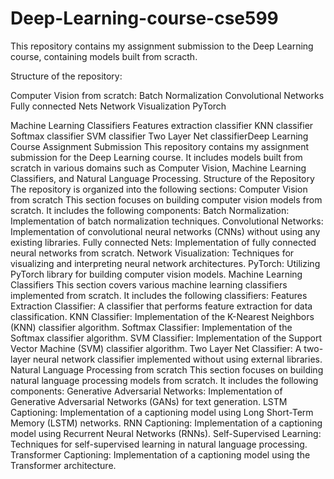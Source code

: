 # Deep-Learning-course-cse599

This repository contains my assignment submission to the Deep Learning course, containing models built from scracth. 

Structure of the repository:

Computer Vision from scratch:
Batch Normalization
Convolutional Networks
Fully connected Nets
Network Visualization
PyTorch

Machine Learning Classifiers
Features extraction classifier
KNN classifier
Softmax classifier
SVM classifier
Two Layer Net classifierDeep Learning Course Assignment Submission
This repository contains my assignment submission for the Deep Learning course. It includes models built from scratch in various domains such as Computer Vision, Machine Learning Classifiers, and Natural Language Processing.
Structure of the Repository
The repository is organized into the following sections:
Computer Vision from scratch
This section focuses on building computer vision models from scratch. It includes the following components:
Batch Normalization: Implementation of batch normalization techniques.
Convolutional Networks: Implementation of convolutional neural networks (CNNs) without using any existing libraries.
Fully connected Nets: Implementation of fully connected neural networks from scratch.
Network Visualization: Techniques for visualizing and interpreting neural network architectures.
PyTorch: Utilizing PyTorch library for building computer vision models.
Machine Learning Classifiers
This section covers various machine learning classifiers implemented from scratch. It includes the following classifiers:
Features Extraction Classifier: A classifier that performs feature extraction for data classification.
KNN Classifier: Implementation of the K-Nearest Neighbors (KNN) classifier algorithm.
Softmax Classifier: Implementation of the Softmax classifier algorithm.
SVM Classifier: Implementation of the Support Vector Machine (SVM) classifier algorithm.
Two Layer Net Classifier: A two-layer neural network classifier implemented without using external libraries.
Natural Language Processing from scratch
This section focuses on building natural language processing models from scratch. It includes the following components:
Generative Adversarial Networks: Implementation of Generative Adversarial Networks (GANs) for text generation.
LSTM Captioning: Implementation of a captioning model using Long Short-Term Memory (LSTM) networks.
RNN Captioning: Implementation of a captioning model using Recurrent Neural Networks (RNNs).
Self-Supervised Learning: Techniques for self-supervised learning in natural language processing.
Transformer Captioning: Implementation of a captioning model using the Transformer architecture.
